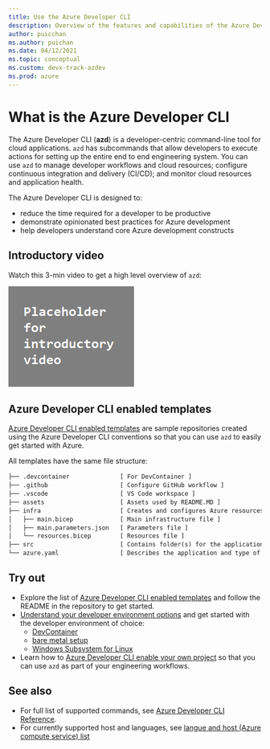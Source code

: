 ```yaml
---
title: Use the Azure Developer CLI
description: Overview of the features and capabilities of the Azure Developer CLI that helps developers be more productive when building and deploying applications to Azure.
author: puicchan
ms.author: puichan
ms.date: 04/12/2021
ms.topic: conceptual
ms.custom: devx-track-azdev
ms.prod: azure
---
```

# What is the Azure Developer CLI

The Azure Developer CLI (**azd**) is a developer-centric command-line tool for cloud applications. `azd` has subcommands that allow developers to execute actions for setting up the entire end to end engineering system. You can use `azd` to manage developer workflows and cloud resources; configure continuous integration and delivery (CI/CD); and monitor cloud resources and application health.

The Azure Developer CLI is designed to:
- reduce the time required for a developer to be productive
- demonstrate opinionated best practices for Azure development
- help developers understand core Azure development constructs

## Introductory video

Watch this 3-min video to get a high level overview of `azd`:

!["Introductory video"](media/azure-dev-cli-overview/video.png)

## Azure Developer CLI enabled templates
[Azure Developer CLI enabled templates](azure-dev-cli-templates.md) are sample repositories created using the Azure Developer CLI conventions so that you can use `azd` to easily get started with Azure. 

All templates have the same file structure:

```txt
├── .devcontainer              [ For DevContainer ]
├── .github                    [ Configure GitHub workflow ]
├── .vscode                    [ VS Code workspace ]
├── assets                     [ Assets used by README.MD ]
├── infra                      [ Creates and configures Azure resources ]
│   ├── main.bicep             [ Main infrastructure file ]
│   ├── main.parameters.json   [ Parameters file ]
│   └── resources.bicep        [ Resources file ]
├── src                        [ Contains folder(s) for the application code ]
└── azure.yaml                 [ Describes the application and type of Azure resources]
```

## Try out

* Explore the list of [Azure Developer CLI enabled templates](azure-dev-cli-templates.md) and follow the README in the repository to get started.
* [Understand your developer environment options](get-started.md) and get started with the developer environment of choice: 
    * [DevContainer](get-started-devcontainer.md)
    * [bare metal setup](get-started-bare-metal.md)
    * [Windows Subsystem for Linux](get-started-with-wsl.md)
* Learn how to [Azure Developer CLI enable your own project](how-to-devify-a-project.md) so that you can use `azd` as part of your engineering workflows.

## See also

- For full list of supported commands, see [Azure Developer CLI Reference](https://github.com/Azure/azure-dev-pr/wiki/Azure-Developer-CLI-Overview).
- For currently supported host and languages, see [langue and host (Azure compute service) list](azure-dev-cli-lang-and-service-list.md)

